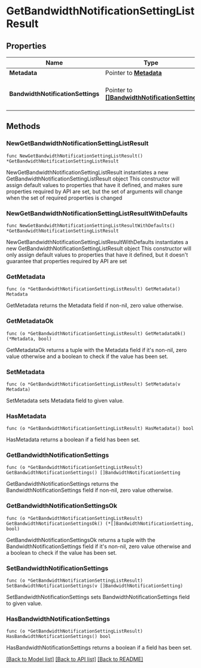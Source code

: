 # GetBandwidthNotificationSettingListResult

## Properties

Name | Type | Description | Notes
------------ | ------------- | ------------- | -------------
**Metadata** | Pointer to [**Metadata**](Metadata.md) |  | [optional] 
**BandwidthNotificationSettings** | Pointer to [**[]BandwidthNotificationSetting**](BandwidthNotificationSetting.md) | An array of Bandwidth Notification Settings | [optional] 

## Methods

### NewGetBandwidthNotificationSettingListResult

`func NewGetBandwidthNotificationSettingListResult() *GetBandwidthNotificationSettingListResult`

NewGetBandwidthNotificationSettingListResult instantiates a new GetBandwidthNotificationSettingListResult object
This constructor will assign default values to properties that have it defined,
and makes sure properties required by API are set, but the set of arguments
will change when the set of required properties is changed

### NewGetBandwidthNotificationSettingListResultWithDefaults

`func NewGetBandwidthNotificationSettingListResultWithDefaults() *GetBandwidthNotificationSettingListResult`

NewGetBandwidthNotificationSettingListResultWithDefaults instantiates a new GetBandwidthNotificationSettingListResult object
This constructor will only assign default values to properties that have it defined,
but it doesn't guarantee that properties required by API are set

### GetMetadata

`func (o *GetBandwidthNotificationSettingListResult) GetMetadata() Metadata`

GetMetadata returns the Metadata field if non-nil, zero value otherwise.

### GetMetadataOk

`func (o *GetBandwidthNotificationSettingListResult) GetMetadataOk() (*Metadata, bool)`

GetMetadataOk returns a tuple with the Metadata field if it's non-nil, zero value otherwise
and a boolean to check if the value has been set.

### SetMetadata

`func (o *GetBandwidthNotificationSettingListResult) SetMetadata(v Metadata)`

SetMetadata sets Metadata field to given value.

### HasMetadata

`func (o *GetBandwidthNotificationSettingListResult) HasMetadata() bool`

HasMetadata returns a boolean if a field has been set.

### GetBandwidthNotificationSettings

`func (o *GetBandwidthNotificationSettingListResult) GetBandwidthNotificationSettings() []BandwidthNotificationSetting`

GetBandwidthNotificationSettings returns the BandwidthNotificationSettings field if non-nil, zero value otherwise.

### GetBandwidthNotificationSettingsOk

`func (o *GetBandwidthNotificationSettingListResult) GetBandwidthNotificationSettingsOk() (*[]BandwidthNotificationSetting, bool)`

GetBandwidthNotificationSettingsOk returns a tuple with the BandwidthNotificationSettings field if it's non-nil, zero value otherwise
and a boolean to check if the value has been set.

### SetBandwidthNotificationSettings

`func (o *GetBandwidthNotificationSettingListResult) SetBandwidthNotificationSettings(v []BandwidthNotificationSetting)`

SetBandwidthNotificationSettings sets BandwidthNotificationSettings field to given value.

### HasBandwidthNotificationSettings

`func (o *GetBandwidthNotificationSettingListResult) HasBandwidthNotificationSettings() bool`

HasBandwidthNotificationSettings returns a boolean if a field has been set.


[[Back to Model list]](../README.md#documentation-for-models) [[Back to API list]](../README.md#documentation-for-api-endpoints) [[Back to README]](../README.md)


